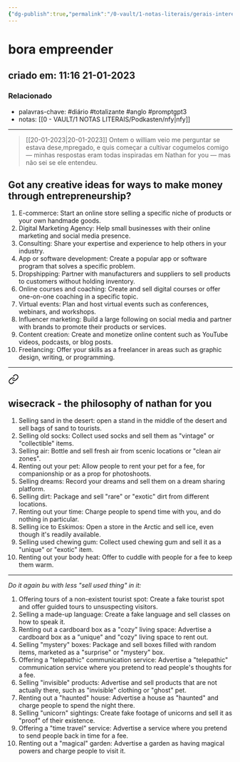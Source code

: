 ```yaml
---
{"dg-publish":true,"permalink":"/0-vault/1-notas-literais/gerais-interesses/bora-empreender/","tags":["diário","totalizante","anglo","promptgpt3"],"dgHomeLink":true,"dgShowLocalGraph":true,"dgShowFileTree":true,"dgEnableSearch":true,"noteIcon":""}
---
```


# bora empreender
## criado em: 11:16 21-01-2023

### Relacionado
- palavras-chave: #diário #totalizante #anglo #promptgpt3 
- notas: [[0 - VAULT/1 NOTAS LITERAIS/Podkasten/nfy\|nfy]]

---
>[[20-01-2023\|20-01-2023]] Ontem o william veio me perguntar se estava dese,mpregado, e quis começar a cultivar cogumelos comigo — minhas respostas eram todas inspiradas em Nathan for you — mas não sei se ele entendeu.

## Got any creative ideas for ways to make money through entrepreneurship?

1.  E-commerce: Start an online store selling a specific niche of products or your own handmade goods.
2.  Digital Marketing Agency: Help small businesses with their online marketing and social media presence.
3.  Consulting: Share your expertise and experience to help others in your industry.
4.  App or software development: Create a popular app or software program that solves a specific problem.
5.  Dropshipping: Partner with manufacturers and suppliers to sell products to customers without holding inventory.
6.  Online courses and coaching: Create and sell digital courses or offer one-on-one coaching in a specific topic.
7.  Virtual events: Plan and host virtual events such as conferences, webinars, and workshops.
8.  Influencer marketing: Build a large following on social media and partner with brands to promote their products or services.
9.  Content creation: Create and monetize online content such as YouTube videos, podcasts, or blog posts.
10.  Freelancing: Offer your skills as a freelancer in areas such as graphic design, writing, or programming.

---

<div class="transclusion internal-embed is-loaded"><a class="markdown-embed-link" href="/0-vault/1-notas-literais/podkasten/nfy/#7c98f3" aria-label="Open link"><svg xmlns="http://www.w3.org/2000/svg" width="24" height="24" viewBox="0 0 24 24" fill="none" stroke="currentColor" stroke-width="2" stroke-linecap="round" stroke-linejoin="round" class="svg-icon lucide-link"><path d="M10 13a5 5 0 0 0 7.54.54l3-3a5 5 0 0 0-7.07-7.07l-1.72 1.71"></path><path d="M14 11a5 5 0 0 0-7.54-.54l-3 3a5 5 0 0 0 7.07 7.07l1.71-1.71"></path></svg></a><div class="markdown-embed">



## wisecrack - the philosophy of nathan for you

</div></div>



1.  Selling sand in the desert: open a stand in the middle of the desert and sell bags of sand to tourists.
2.  Selling old socks: Collect used socks and sell them as "vintage" or "collectible" items.
3.  Selling air: Bottle and sell fresh air from scenic locations or "clean air zones".
4.  Renting out your pet: Allow people to rent your pet for a fee, for companionship or as a prop for photoshoots.
5.  Selling dreams: Record your dreams and sell them on a dream sharing platform.
6.  Selling dirt: Package and sell "rare" or "exotic" dirt from different locations.
7.  Renting out your time: Charge people to spend time with you, and do nothing in particular.
8.  Selling ice to Eskimos: Open a store in the Arctic and sell ice, even though it's readily available.
9.  Selling used chewing gum: Collect used chewing gum and sell it as a "unique" or "exotic" item.
10.  Renting out your body heat: Offer to cuddle with people for a fee to keep them warm.
---
*Do it again bu with less "sell used thing" in it:*

1.  Offering tours of a non-existent tourist spot: Create a fake tourist spot and offer guided tours to unsuspecting visitors.
2.  Selling a made-up language: Create a fake language and sell classes on how to speak it.
3.  Renting out a cardboard box as a "cozy" living space: Advertise a cardboard box as a "unique" and "cozy" living space to rent out.
4.  Selling "mystery" boxes: Package and sell boxes filled with random items, marketed as a "surprise" or "mystery" box.
5.  Offering a "telepathic" communication service: Advertise a "telepathic" communication service where you pretend to read people's thoughts for a fee.
6.  Selling "invisible" products: Advertise and sell products that are not actually there, such as "invisible" clothing or "ghost" pet.
7.  Renting out a "haunted" house: Advertise a house as "haunted" and charge people to spend the night there.
8.  Selling "unicorn" sightings: Create fake footage of unicorns and sell it as "proof" of their existence.
9.  Offering a "time travel" service: Advertise a service where you pretend to send people back in time for a fee.
10.  Renting out a "magical" garden: Advertise a garden as having magical powers and charge people to visit it.